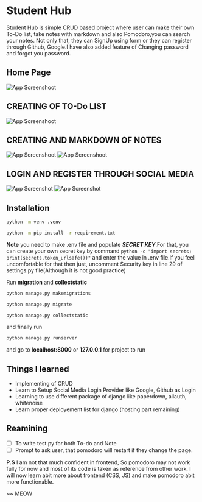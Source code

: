 # Student Hub

Student Hub is simple CRUD based project where user can make their own To-Do list, take notes with markdown and also Pomodoro,you can search your notes. Not only that, they can SignUp using form or they can register through Github, Google.I have also added feature of Changing password and forgot you password.

## Home Page 

![App Screenshoot](https://media.discordapp.net/attachments/860002669141426176/1131005698990428280/image.png?width=1440&height=358)

## CREATING OF TO-Do LIST

![App Screenshoot](https://media.discordapp.net/attachments/860002669141426176/1131005877428699327/image.png?width=1440&height=608)

## CREATING AND MARKDOWN OF NOTES

![App Screenshoot](https://cdn.discordapp.com/attachments/860002669141426176/1131006383941234778/image.png)
![App Screenshoot](https://media.discordapp.net/attachments/860002669141426176/1131006507081793708/image.png?width=1440&height=408)

## LOGIN AND REGISTER THROUGH SOCIAL MEDIA 

![App Screenshot](https://media.discordapp.net/attachments/860002669141426176/1131006666297573386/image.png?width=1440&height=525)
![App Screenshot](https://media.discordapp.net/attachments/860002669141426176/1131006772547686470/image.png?width=1440&height=578)


## Installation

```bash
python -m venv .venv

python -m pip install -r requirement.txt

```
**Note**
you need to make .env file and populate ***SECRET KEY***.For that, you can create your own secret key by command `python -c "import secrets; print(secrets.token_urlsafe())"` and enter the value in .env file.If you feel uncomfortable for that then just, uncomment Security key in line 29 of settings.py file(Although it is not good practice)

Run **migration** and **collectstatic**

```bash
python manage.py makemigrations

python manage.py migrate

python manage.py collectstatic 
```

and finally run 
```bash
python manage.py runserver 
```
and go to **localhost:8000** or **127.0.0.1** for project to run

## Things I learned 

- Implementing of CRUD 
- Learn to Setup Social Media Login Provider like Google, Github as Login
- Learning to use different package of django like paperdown, allauth, whitenoise
- Learn proper deployement list for django (hosting part remaining)

## Reamining 

- [ ] To write test.py for both To-do and Note
- [ ] Prompt to ask user, that pomodoro will restart if they change the page.

**P.S** I am not that much confident in frontend, So pomodoro may not work fully for now and most of its code is taken as reference from other work. I will now learn abit more about frontend (CSS, JS) and make pomodoro abit more functionable. 


~~ MEOW



